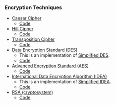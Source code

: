### Encryption Techniques
* [Caesar Cipher](https://en.wikipedia.org/wiki/Caesar_cipher)
	* [Code](Caesar-Cipher/)
* [Hill Cipher](https://en.wikipedia.org/wiki/Hill_cipher)
	* [Code](Hill-Cipher/)
* [Transposition Cipher](https://en.wikipedia.org/wiki/Transposition_cipher)
	* [Code](Transposition-Cipher/)
* [Data Encryption Standard (DES)](https://en.wikipedia.org/wiki/Data_Encryption_Standard)
	* This is an implementation of [Simplified DES](https://www.cs.uri.edu/cryptography/dessimplified.htm).
	* [Code](DES/)
* [Advanced Encryption Standard (AES)](https://en.wikipedia.org/wiki/Advanced_Encryption_Standard)
	* [Code](AES/)
* [International Data Encryption Algorithm (IDEA)](https://en.wikipedia.org/wiki/International_Data_Encryption_Algorithm)
	* This is an implementation of [Simplified IDEA](http://citeseerx.ist.psu.edu/viewdoc/download?doi=10.1.1.501.2662&rep=rep1&type=pdf).
	* [Code](IDEA/)
* [RSA (cryptosystem)](https://en.wikipedia.org/wiki/RSA_(cryptosystem))
	* [Code](RSA/)
